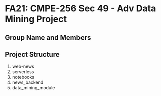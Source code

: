 # FA21: CMPE-256 Sec 49 - Adv Data Mining Project

## Group Name and Members

## Project Structure
1. web-news 
2. serverless
3. notebooks
4. news_backend
5. data_mining_module
